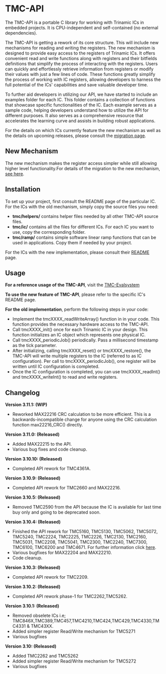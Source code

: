 # TMC-API

The TMC-API is a portable C library for working with Trinamic ICs in embedded projects.
It is CPU-independent and self-contained (no external dependencies).

The TMC-API is getting a rework of its core structure. This will include new mechanisms for reading and writing the registers. The new mechanism is designed to provide easy access to the registers of Trinamic ICs. It offers convenient read and write functions along with registers and their bitfields definitions that simplify the process of interacting with the registers. Users can quickly and effortlessly retrieve information from registers or modify their values with just a few lines of code. These functions greatly simplify the process of working with IC registers, allowing developers to harness the full potential of the ICs' capabilities and save valuable developer time.

To further aid developers in utilizing our API, we have started to include an examples folder for each IC. This folder contains a collection of functions that showcase specific functionalities of the IC. Each example serves as a sample code, helping developers understand how to utilize the API for different purposes. It also serves as a comprehensive resource that accelerates the learning curve and assists in building robust applications.

For the details on which ICs currently feature the new mechanism as well as the details on upcoming releases, please consult the [migration page](https://github.com/analogdevicesinc/TMC-API/issues/53).

## New Mechanism
The new mechanism  makes the register access simpler while still allowing higher level functionality.For details of the migration to the new mechanism, [see here](https://github.com/analogdevicesinc/TMC-API/issues/53).

## Installation
To set up your project, first consult the README page of the particular IC. For the ICs with the old mechanism, simply copy the source files you need:
- **tmc/helpers/** contains helper files needed by all other TMC-API source files.
- **tmc/ic/** contains all the files for different ICs. For each IC you want to use, copy the corresponding folder.
- **tmc/ramp/** contains simple software linear ramp functions that can be used in applications. Copy them if needed by your project.

For the ICs with the new implementation, please consult their [README](https://github.com/analogdevicesinc/TMC-API/blob/master/tmc/ic/TMC5272/README.md) page.

## Usage
**For a reference usage of the TMC-API**, visit the [TMC-Evalsystem](https://github.com/analogdevicesinc/TMC-EvalSystem)

**To use the new feature of TMC-API**, please refer to the specific IC's README page.

**For the old implementation**, perform the following steps in your code:
- Implement the tmcXXXX_readWriteArray() function in in your code. This function provides the necessary hardware access to the TMC-API.
- Call tmcXXXX_init() once for each Trinamic IC in your design. This function initializes an IC object which represents one physical IC.
- Call tmcXXXX_periodicJob() periodically. Pass a millisecond timestamp as the tick parameter.
- After initializing, calling tmcXXXX_reset() or tmcXXXX_restore(), the TMC-API will write multiple registers to the IC (referred to as IC configuration). Per call to tmcXXXX_periodicJob(), one register will be written until IC configuration is completed.
- Once the IC configuration is completed, you can use tmcXXXX_readInt() and tmcXXXX_writeInt() to read and write registers.

## Changelog

**Version 3.11.1: (WIP)**
- Reworked MAX22216 CRC calculation to be more efficient. This is a backwards-incompatible change for anyone using the CRC calculation function max22216_CRC() directly.

**Version 3.11.0: (Released)**
- Added MAX22215 to the API.
- Various bug fixes and code cleanup.

**Version 3.10.10: (Released)**
- Completed API rework for TMC4361A.

**Version 3.10.9: (Released)**
- Completed API rework for TMC2660 and MAX22216.

**Version 3.10.5: (Released)**
 - Removed TMC2590 from the API because the IC is available for last time buy only and going to be deprecated soon.

**Version 3.10.4: (Released)**
 - Finished the API rework for TMC5160, TMC5130, TMC5062, TMC5072, TMC5240, TMC2224, TMC2225, TMC2226, TMC2130, TMC2160, TMC5031, TMC2208, TMC5041, TMC2300, TMC2240, TMC7300, TMC6100, TMC6200 and TMC4671. For further information click [here](https://github.com/analogdevicesinc/TMC-API/issues/53).
 - Various bugfixes for MAX22204 and MAX22210.
 - Code cleanup.
 
**Version 3.10.3: (Released)**
- Completed API rework for TMC2209.

**Version 3.10.2: (Released)**
- Completed API rework phase-1 for TMC2262,TMC5262.

**Version 3.10.1: (Released)**
- Removed obselete ICs i.e; TMC846X,TMC389,TMC457,TMC4210,TMC424,TMC429,TMC4330,TMC4331 & TMC43XX.
- Added simpler register Read/Write mechanism for TMC5271
- Various bugfixes

**Version 3.10: (Released)**
- Added TMC2262 and TMC5262
- Added simpler register Read/Write mechanism for TMC5272
- Various bugfixes
